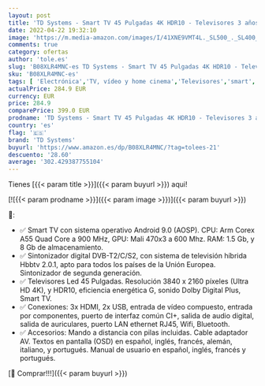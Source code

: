 ```yaml
---
layout: post
title: 'TD Systems - Smart TV 45 Pulgadas 4K HDR10 - Televisores 3 años de garantía  Android  3X HDMI  2X USB - K45DLJ12US'
date: 2022-04-22 19:32:10
image: 'https://m.media-amazon.com/images/I/41XNE9VMT4L._SL500_._SL400_.jpg'
comments: true
category: ofertas
author: 'tole.es'
slug: 'B08XLR4MNC-es TD Systems - Smart TV 45 Pulgadas 4K HDR10 - Televisores 3...'
sku: 'B08XLR4MNC-es'
tags: [ 'Electrónica','TV, vídeo y home cinema','Televisores','smart','td systems','tv','🇪🇸', ]
actualPrice: 284.9 EUR
currency: EUR
price: 284.9
comparePrice: 399.0 EUR
prodname: 'TD Systems - Smart TV 45 Pulgadas 4K HDR10 - Televisores 3 años de garantía  Android  3X HDMI  2X USB - K45DLJ12US'
country: 'es'
flag: '🇪🇸'
brand: 'TD Systems'
buyurl: 'https://www.amazon.es/dp/B08XLR4MNC/?tag=tolees-21'
descuento: '28.60'
average: '302.429387755104'
---
```


Tienes [{{< param title >}}]({{< param buyurl >}}) aqui!

[![{{< param prodname >}}]({{< param image >}})]({{< param buyurl >}})

🔎:

- ✅ Smart TV con sistema operativo Android 9.0 (AOSP). CPU: Arm Corex A55 Quad Core a 900 MHz, GPU: Mali 470x3 a 600 Mhz. RAM: 1.5 Gb, y 8 Gb de almacenamiento.
- ✅ Sintonizador digital DVB-T2/C/S2, con sistema de televisión híbrida Hbbtv 2.0.1, apto para todos los países de la Unión Europea. Sintonizador de segunda generación.
- ✅ Televisores Led 45 Pulgadas. Resolución 3840 x 2160 píxeles (Ultra HD 4K), y HDR10, eficiencia energética G, sonido Dolby Digital Plus, Smart TV.
- ✅ Conexiones: 3x HDMI, 2x USB, entrada de vídeo compuesto, entrada por componentes, puerto de interfaz común CI+, salida de audio digital, salida de auriculares, puerto LAN ethernet RJ45, Wifi, Bluetooth.
- ✅ Accesorios: Mando a distancia con pilas incluidas. Cable adaptador AV. Textos en pantalla (OSD) en español, inglés, francés, alemán, italiano, y portugués. Manual de usuario en español, inglés, francés y portugués.

[🛒 Comprar!!!]({{< param buyurl >}})
